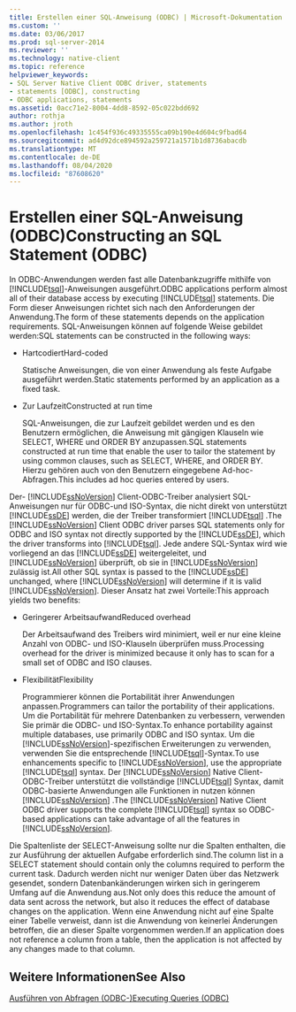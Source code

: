 ```yaml
---
title: Erstellen einer SQL-Anweisung (ODBC) | Microsoft-Dokumentation
ms.custom: ''
ms.date: 03/06/2017
ms.prod: sql-server-2014
ms.reviewer: ''
ms.technology: native-client
ms.topic: reference
helpviewer_keywords:
- SQL Server Native Client ODBC driver, statements
- statements [ODBC], constructing
- ODBC applications, statements
ms.assetid: 0acc71e2-8004-4dd8-8592-05c022bdd692
author: rothja
ms.author: jroth
ms.openlocfilehash: 1c454f936c49335555ca09b190e4d604c9fbad64
ms.sourcegitcommit: ad4d92dce894592a259721a1571b1d8736abacdb
ms.translationtype: MT
ms.contentlocale: de-DE
ms.lasthandoff: 08/04/2020
ms.locfileid: "87608620"
---
```

# <a name="constructing-an-sql-statement-odbc"></a><span data-ttu-id="2f1eb-102">Erstellen einer SQL-Anweisung (ODBC)</span><span class="sxs-lookup"><span data-stu-id="2f1eb-102">Constructing an SQL Statement (ODBC)</span></span>
  <span data-ttu-id="2f1eb-103">In ODBC-Anwendungen werden fast alle Datenbankzugriffe mithilfe von [!INCLUDE[tsql](../../includes/tsql-md.md)]-Anweisungen ausgeführt.</span><span class="sxs-lookup"><span data-stu-id="2f1eb-103">ODBC applications perform almost all of their database access by executing [!INCLUDE[tsql](../../includes/tsql-md.md)] statements.</span></span> <span data-ttu-id="2f1eb-104">Die Form dieser Anweisungen richtet sich nach den Anforderungen der Anwendung.</span><span class="sxs-lookup"><span data-stu-id="2f1eb-104">The form of these statements depends on the application requirements.</span></span> <span data-ttu-id="2f1eb-105">SQL-Anweisungen können auf folgende Weise gebildet werden:</span><span class="sxs-lookup"><span data-stu-id="2f1eb-105">SQL statements can be constructed in the following ways:</span></span>  
  
-   <span data-ttu-id="2f1eb-106">Hartcodiert</span><span class="sxs-lookup"><span data-stu-id="2f1eb-106">Hard-coded</span></span>  
  
     <span data-ttu-id="2f1eb-107">Statische Anweisungen, die von einer Anwendung als feste Aufgabe ausgeführt werden.</span><span class="sxs-lookup"><span data-stu-id="2f1eb-107">Static statements performed by an application as a fixed task.</span></span>  
  
-   <span data-ttu-id="2f1eb-108">Zur Laufzeit</span><span class="sxs-lookup"><span data-stu-id="2f1eb-108">Constructed at run time</span></span>  
  
     <span data-ttu-id="2f1eb-109">SQL-Anweisungen, die zur Laufzeit gebildet werden und es den Benutzern ermöglichen, die Anweisung mit gängigen Klauseln wie SELECT, WHERE und ORDER BY anzupassen.</span><span class="sxs-lookup"><span data-stu-id="2f1eb-109">SQL statements constructed at run time that enable the user to tailor the statement by using common clauses, such as SELECT, WHERE, and ORDER BY.</span></span> <span data-ttu-id="2f1eb-110">Hierzu gehören auch von den Benutzern eingegebene Ad-hoc-Abfragen.</span><span class="sxs-lookup"><span data-stu-id="2f1eb-110">This includes ad hoc queries entered by users.</span></span>  
  
 <span data-ttu-id="2f1eb-111">Der- [!INCLUDE[ssNoVersion](../../includes/ssnoversion-md.md)] Client-ODBC-Treiber analysiert SQL-Anweisungen nur für ODBC-und ISO-Syntax, die nicht direkt von unterstützt [!INCLUDE[ssDE](../../includes/ssde-md.md)] werden, die der Treiber transformiert [!INCLUDE[tsql](../../includes/tsql-md.md)] .</span><span class="sxs-lookup"><span data-stu-id="2f1eb-111">The [!INCLUDE[ssNoVersion](../../includes/ssnoversion-md.md)] Client ODBC driver parses SQL statements only for ODBC and ISO syntax not directly supported by the [!INCLUDE[ssDE](../../includes/ssde-md.md)], which the driver transforms into [!INCLUDE[tsql](../../includes/tsql-md.md)].</span></span> <span data-ttu-id="2f1eb-112">Jede andere SQL-Syntax wird wie vorliegend an das [!INCLUDE[ssDE](../../includes/ssde-md.md)] weitergeleitet, und [!INCLUDE[ssNoVersion](../../includes/ssnoversion-md.md)] überprüft, ob sie in [!INCLUDE[ssNoVersion](../../includes/ssnoversion-md.md)] zulässig ist.</span><span class="sxs-lookup"><span data-stu-id="2f1eb-112">All other SQL syntax is passed to the [!INCLUDE[ssDE](../../includes/ssde-md.md)] unchanged, where [!INCLUDE[ssNoVersion](../../includes/ssnoversion-md.md)] will determine if it is valid [!INCLUDE[ssNoVersion](../../includes/ssnoversion-md.md)].</span></span> <span data-ttu-id="2f1eb-113">Dieser Ansatz hat zwei Vorteile:</span><span class="sxs-lookup"><span data-stu-id="2f1eb-113">This approach yields two benefits:</span></span>  
  
-   <span data-ttu-id="2f1eb-114">Geringerer Arbeitsaufwand</span><span class="sxs-lookup"><span data-stu-id="2f1eb-114">Reduced overhead</span></span>  
  
     <span data-ttu-id="2f1eb-115">Der Arbeitsaufwand des Treibers wird minimiert, weil er nur eine kleine Anzahl von ODBC- und ISO-Klauseln überprüfen muss.</span><span class="sxs-lookup"><span data-stu-id="2f1eb-115">Processing overhead for the driver is minimized because it only has to scan for a small set of ODBC and ISO clauses.</span></span>  
  
-   <span data-ttu-id="2f1eb-116">Flexibilität</span><span class="sxs-lookup"><span data-stu-id="2f1eb-116">Flexibility</span></span>  
  
     <span data-ttu-id="2f1eb-117">Programmierer können die Portabilität ihrer Anwendungen anpassen.</span><span class="sxs-lookup"><span data-stu-id="2f1eb-117">Programmers can tailor the portability of their applications.</span></span> <span data-ttu-id="2f1eb-118">Um die Portabilität für mehrere Datenbanken zu verbessern, verwenden Sie primär die ODBC- und ISO-Syntax.</span><span class="sxs-lookup"><span data-stu-id="2f1eb-118">To enhance portability against multiple databases, use primarily ODBC and ISO syntax.</span></span> <span data-ttu-id="2f1eb-119">Um die [!INCLUDE[ssNoVersion](../../includes/ssnoversion-md.md)]-spezifischen Erweiterungen zu verwenden, verwenden Sie die entsprechende [!INCLUDE[tsql](../../includes/tsql-md.md)]-Syntax.</span><span class="sxs-lookup"><span data-stu-id="2f1eb-119">To use enhancements specific to [!INCLUDE[ssNoVersion](../../includes/ssnoversion-md.md)], use the appropriate [!INCLUDE[tsql](../../includes/tsql-md.md)] syntax.</span></span> <span data-ttu-id="2f1eb-120">Der [!INCLUDE[ssNoVersion](../../includes/ssnoversion-md.md)] Native Client-ODBC-Treiber unterstützt die vollständige [!INCLUDE[tsql](../../includes/tsql-md.md)] Syntax, damit ODBC-basierte Anwendungen alle Funktionen in nutzen können [!INCLUDE[ssNoVersion](../../includes/ssnoversion-md.md)] .</span><span class="sxs-lookup"><span data-stu-id="2f1eb-120">The [!INCLUDE[ssNoVersion](../../includes/ssnoversion-md.md)] Native Client ODBC driver supports the complete [!INCLUDE[tsql](../../includes/tsql-md.md)] syntax so ODBC-based applications can take advantage of all the features in [!INCLUDE[ssNoVersion](../../includes/ssnoversion-md.md)].</span></span>  
  
 <span data-ttu-id="2f1eb-121">Die Spaltenliste der SELECT-Anweisung sollte nur die Spalten enthalten, die zur Ausführung der aktuellen Aufgabe erforderlich sind.</span><span class="sxs-lookup"><span data-stu-id="2f1eb-121">The column list in a SELECT statement should contain only the columns required to perform the current task.</span></span> <span data-ttu-id="2f1eb-122">Dadurch werden nicht nur weniger Daten über das Netzwerk gesendet, sondern Datenbankänderungen wirken sich in geringerem Umfang auf die Anwendung aus.</span><span class="sxs-lookup"><span data-stu-id="2f1eb-122">Not only does this reduce the amount of data sent across the network, but also it reduces the effect of database changes on the application.</span></span> <span data-ttu-id="2f1eb-123">Wenn eine Anwendung nicht auf eine Spalte einer Tabelle verweist, dann ist die Anwendung von keinerlei Änderungen betroffen, die an dieser Spalte vorgenommen werden.</span><span class="sxs-lookup"><span data-stu-id="2f1eb-123">If an application does not reference a column from a table, then the application is not affected by any changes made to that column.</span></span>  
  
## <a name="see-also"></a><span data-ttu-id="2f1eb-124">Weitere Informationen</span><span class="sxs-lookup"><span data-stu-id="2f1eb-124">See Also</span></span>  
 [<span data-ttu-id="2f1eb-125">Ausführen von Abfragen &#40;ODBC-&#41;</span><span class="sxs-lookup"><span data-stu-id="2f1eb-125">Executing Queries &#40;ODBC&#41;</span></span>](executing-queries-odbc.md)  
  
  
